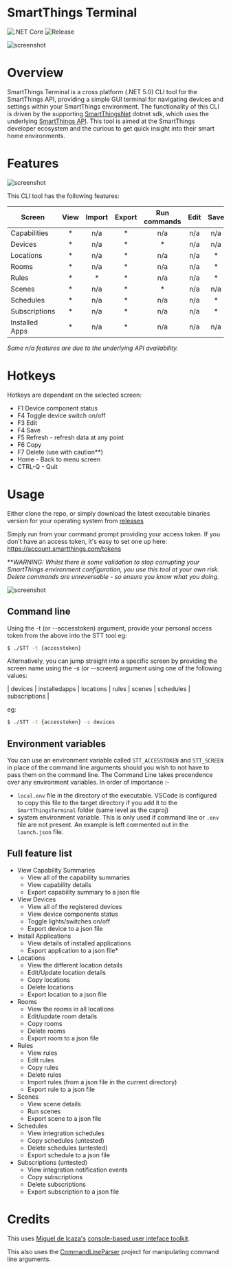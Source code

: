 # SmartThings Terminal

![.NET Core](https://github.com/daltskin/SmartThingsTerminal/workflows/.NET%20Core/badge.svg)
![Release](https://img.shields.io/github/v/release/daltskin/SmartThingsTerminal?include_prereleases)

![screenshot](docs/home.png)

# Overview

SmartThings Terminal is a cross platform (.NET 5.0) CLI tool for the SmartThings API, providing a simple GUI terminal for navigating devices and settings within your SmartThings environment.  The functionality of this CLI is driven by the supporting [SmartThingsNet](https://github.com/daltskin/SmartThingsNet) dotnet sdk, which uses the underlying [SmartThings API](https://smartthings.developer.samsung.com/docs/api-ref/st-api.html). This tool is aimed at the SmartThings developer ecosystem and the curious to get quick insight into their smart home environments.

# Features

![screenshot](docs/devices.png)

This CLI tool has the following features:

| Screen | View | Import | Export | Run commands | Edit | Save | Copy | Delete |
| ----- |:-----:|:------:|:------:|:------:|:------:|:------:|:------:|:------:|
| Capabilities | * | n/a | * | n/a | n/a | n/a | n/a | n/a | 
| Devices | * | n/a | * | * | n/a | n/a | n/a | n/a | 
| Locations | * | n/a | * | n/a | n/a | * | * | * | 
| Rooms | * | n/a | * | n/a | n/a | * | * | * | 
| Rules | * | * | * | n/a | n/a | * | * | * |
| Scenes | * | n/a | * | * | n/a | n/a | n/a | n/a |
| Schedules | * | n/a | * | n/a | n/a | * | * | * |
| Subscriptions | * | n/a | * | n/a | n/a | * | * | * |
| Installed Apps | * | n/a | * | n/a | n/a | n/a | n/a | n/a |

*Some n/a features are due to the underlying API availability.*

# Hotkeys

Hotkeys are dependant on the selected screen:

* F1 Device component status
* F4 Toggle device switch on/off
* F3 Edit
* F4 Save
* F5 Refresh - refresh data at any point
* F6 Copy
* F7 Delete (use with caution**)
* Home - Back to menu screen
* CTRL-Q - Quit

# Usage

Either clone the repo, or simply download the latest executable binaries version for your operating system from [releases](https://github.com/daltskin/SmartThingsTerminal/releases)

Simply run from your command prompt providing your access token.  If you don't have an access token, it's easy to set one up here: https://account.smartthings.com/tokens

***WARNING: Whilst there is some validation to stop corrupting your SmartThings environment configuration, you use this tool at your own risk.  Delete commands are unreversable - so ensure you know what you doing.*

![screenshot](docs/pat.png)

## Command line

Using the -t (or --accesstoken) argument, provide your personal access token from the above into the STT  tool eg:

```bash
$ ./STT -t {accesstoken}
```


Alternatively, you can jump straight into a specific screen by providing the screen name using the -s (or --screen) argument using one of the following values:

| devices | installedapps | locations | rules | scenes | schedules | subscriptions |

eg:

```bash
$ ./STT -t {accesstoken} -s devices
```

## Environment variables

You can use an environment variable called `STT_ACCESSTOKEN` and `STT_SCREEN` in place of the command line arguments should you wish to not have to pass them on the command line. The Command Line takes precendence over any environment variables. In order of importance :- 
- `local.env` file in the directory of the executable. VSCode is configured to copy this file to the target directory if you add it to the `SmartThingsTerminal` folder (same level as the csproj)
- system environment variable. This is only used if command line or `.env` file are not present. An example is left commented out in the `launch.json` file.

## Full feature list

* View Capability Summaries
  * View all of the capability summaries
  * View capability details
  * Export capability summary to a json file
* View Devices
  * View all of the registered devices
  * View device components status
  * Toggle lights/switches on/off
  * Export device to a json file
* Install Applications
  * View details of installed applications
  * Export application to a json file* 
* Locations
  * View the different location details
  * Edit/Update location details
  * Copy locations
  * Delete locations
  * Export location to a json file
* Rooms
  * View the rooms in all locations
  * Edit/update room details
  * Copy rooms
  * Delete rooms
  * Export room to a json file
* Rules
  * View rules
  * Edit rules
  * Copy rules
  * Delete rules
  * Import rules (from a json file in the current directory)
  * Export rule to a json file
* Scenes
  * View scene details
  * Run scenes
  * Export scene to a json file
* Schedules 
  * View integration schedules
  * Copy schedules (untested)
  * Delete schedules (untested)
  * Export schedule to a json file
* Subscriptions (untested)
  * View integration notification events
  * Copy subscriptions
  * Delete subscriptions
  * Export subscription to a json file


# Credits

This uses [Miguel de Icaza's](https://github.com/migueldeicaza) [console-based user inteface toolkit](https://github.com/migueldeicaza/gui.cs).

This also uses the [CommandLineParser](https://github.com/commandlineparser/commandline) project for manipulating command line arguments.